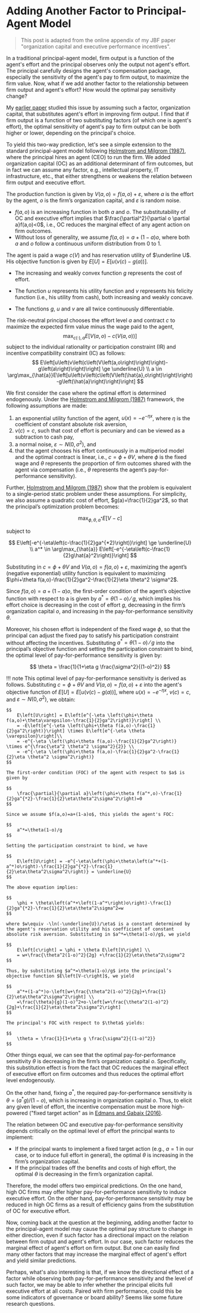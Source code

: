 # Adding Another Factor to Principal-Agent Model

> This post is adapted from the online appendix of my JBF paper "organization capital and executive performance incentives".

In a traditional principal-agent model, firm output is a function of the agent's effort and the principal observes only the output not agent's effort. The principal carefully designs the agent's compensation package, especially the sensitivity of the agent's pay to firm output, to maximize the firm value. Now, what if we add another factor to the relationship between firm output and agent's effort? How would the optimal pay sensitivity change?

My [earlier paper](https://doi.org/10.1016/j.jbankfin.2020.106017) studied this issue by assuming such a factor, organization capital, that substitutes agent's effort in improving firm output. I find that if firm output is a function of two substituting factors (of which one is agent's effort), the optimal sensitivity of agent's pay to firm output can be both higher or lower, depending on the principal's choice.

To yield this two-way prediction, let's see a simple extension to the standard principal-agent model following [Holmstrom and Milgrom (1987)](https://doi.org/10.2307/1913238), where the principal hires an agent (CEO) to run the firm. We added organization capital (OC) as an additional determinant of firm outcomes, but in fact we can assume any factor, e.g., intellectual property, IT infrastructure, etc., that either strengthens or weakens the relation between firm output and executive effort.

The production function is given by $V(a,o)=f(a,o)+\varepsilon$, where $a$ is the effort by the agent, $o$ is the firm’s organization capital, and $\varepsilon$ is random noise.

- $f(a,o)$ is an increasing function in both $a$ and $o$. The substitutability of OC and executive effort implies that $\frac{\partial^2}{\partial o \partial a}f(a,o)<0$, i.e., OC reduces the marginal effect of any agent action on firm outcomes.
- Without loss of generality, we assume $f(a,o)=a+(1-a)o$, where both $a$ and $o$ follow a continuous uniform distribution from 0 to 1.

The agent is paid a wage $c(V)$ and has reservation utility of $\underline U$. His objective function is given by $E\left[U\right]=E\left[u\left(v\left(c\right)-g\left(a\right)\right)\right]$.

- The increasing and weakly convex function $g$ represents the cost of effort.
- The function $u$ represents his utility function and $v$ represents his felicity function (i.e., his utility from cash), both increasing and weakly concave.

- The functions $g$, $u$ and $v$ are all twice continuously differentiable.
  
The risk-neutral principal chooses the effort level $a$ and contract $c$ to maximize the expected firm value minus the wage paid to the agent,
$$
    \max_{c(\cdot),a} E\left[V\left(a,o\right)-c\left(V\left(a,o\right)\right)\right]
$$
subject to the individual rationality or participation constraint (IR) and incentive compatibility constraint (IC) as follows:
$$
    E\left[u\left(v\left(c\left(V\left(a,o\right)\right)\right)-g\left(a\right)\right)\right] \ge \underline{U}
    \\
    a \in \arg\max_{\hat{a}}E\left[u\left(v\left(c\left(V\left(\hat{a},o\right)\right)\right)-g\left(\hat{a}\right)\right)\right]
$$

We first consider the case where the optimal effort is determined endogenously. Under the [Holmstrom and Milgrom (1987)](https://doi.org/10.2307/1913238) framework, the following assumptions are made:

1. an exponential utility function of the agent, $u(x)=-e^{-\eta x}$, where $\eta$ is the coefficient of constant absolute risk aversion,
2. $v(c)=c$, such that cost of effort is pecuniary and can be viewed as a subtraction to cash pay, 
3. a normal noise, $\varepsilon \sim N(0,\sigma^2)$, and 
4. that the agent chooses his effort continuously in a multiperiod model and the optimal contract is linear, i.e., $c=\phi+\theta V$, where $\phi$ is the fixed wage and $\theta$ represents the proportion of firm outcomes shared with the agent via compensation (i.e., $\theta$ represents the agent’s pay-for-performance sensitivity).

Further, [Holmstrom and Milgrom (1987)](https://doi.org/10.2307/1913238) show that the problem is equivalent to a single-period static problem under these assumptions. For simplicity, we also assume a quadratic cost of effort, $g(a)=\frac{1}{2}ga^2$, so that the principal’s optimization problem becomes:

$$
    \max_{\phi,\theta,a^*} E\left[V-c\right]
$$

subject to

$$
    E\left[-e^{-\eta\left(c-\frac{1}{2}ga^{*2}\right)}\right] \ge \underline{U}
    \\
    a^* \in \arg\max_{\hat{a}} E\left[-e^{-\eta\left(c-\frac{1}{2}g\hat{a}^2\right)}\right]
$$

Substituting in $c=\phi+\theta V$ and $V(a,o)=f(a,o)+\varepsilon$, maximizing the agent’s (negative exponential) utility function is equivalent to maximizing $\phi+\theta f(a,o)-\frac{1}{2}ga^2-\frac{1}{2}\eta \theta^2 \sigma^2$. 

Since $f(a,o)=a+(1-a)o$, the first-order condition of the agent’s objective function with respect to a is given by $a^*=\theta(1-o)⁄g$, which implies his effort choice is decreasing in the cost of effort $g$, decreasing in the firm’s organization capital $o$, and increasing in the pay-for-performance sensitivity $\theta$.

Moreover, his chosen effort is independent of the fixed wage $\phi$, so that the principal can adjust the fixed pay to satisfy his participation constraint without affecting the incentives. Substituting $a^*=\theta(1-o)⁄g$ into the principal’s objective function and setting the participation constraint to bind, the optimal level of pay-for-performance sensitivity is given by:

$$
    \theta = \frac{1}{1+\eta g \frac{\sigma^2}{(1-o)^2}}
$$

!!! note
    This optimal level of pay-for-performance sensitivity is derived as follows. Substituting $c=\phi + \theta V$ and $V(a,o)=f(a,o)+\varepsilon$ into the agent's objective function of $E\left[U\right]=E\left[u\left(v(c)-g(a)\right)\right]$, where $u(x)=-e^{-\eta x}$, $v(c)=c$, and $\varepsilon \sim N(0,\sigma^2)$, we obtain:

    $$
        E\left[U\right] = E\left[e^{-\eta \left(\phi+\theta f(a,o)+\theta\varepsilon-\frac{1}{2}ga^2\right)}\right] \\
        = -E\left[e^{-\eta \left(\phi+\theta f(a,o)-\frac{1}{2}ga^2\right)}\right] \times E\left[e^{-\eta \theta \varepsilon}\right]\\
        = -e^{-\eta \left(\phi+\theta f(a,o)-\frac{1}{2}ga^2\right)} \times e^{\frac{\eta^2 \theta^2 \sigma^2}{2}} \\
        = -e^{-\eta \left(\phi+\theta f(a,o)-\frac{1}{2}ga^2-\frac{1}{2}\eta \theta^2 \sigma^2\right)}
    $$

    The first-order condition (FOC) of the agent with respect to $a$ is given by

    $$
        \frac{\partial}{\partial a}\left(\phi+\theta f(a^*,o)-\frac{1}{2}ga^{*2}-\frac{1}{2}\eta\theta^2\sigma^2\right)=0
    $$

    Since we assume $f(a,o)=a+(1-a)o$, this yields the agent's FOC:

    $$
        a^*=\theta(1-o)/g
    $$

    Setting the participation constraint to bind, we have

    $$
        E\left[U\right] = -e^{-\eta\left(\phi+\theta\left(a^*+(1-a^*)o\right)-\frac{1}{2}ga^{*2}-\frac{1}{2}\eta\theta^2\sigma^2\right)} = \underline{U}
    $$

    The above equation implies:

    $$
        \phi + \theta\left(a^*+\left(1-a^*\right)o\right)-\frac{1}{2}ga^{*2}-\frac{1}{2}\eta\theta^2\sigma^2=w
    $$

    where $w\equiv -\ln(-\underline{U})/\eta$ is a constant determined by the agent's reservation utility and his coefficient of constant absolute risk aversion. Substituting in $a^*=\theta(1-o)/g$, we yield

    $$
        E\left[c\right] = \phi + \theta E\left[V\right] \\
        = w+\frac{\theta^2(1-o)^2}{2g} +\frac{1}{2}\eta\theta^2\sigma^2
    $$

    Thus, by substituting $a^*=\theta(1-o)/g$ into the principal’s objective function $E\left[V-c\right]$, we yield

    $$
        a^*+(1-a^*)o-\left[w+\frac{\theta^2(1-o)^2}{2g}+\frac{1}{2}\eta\theta^2\sigma^2\right] \\
        =\frac{\theta}{g}(1-o)^2+o-\left[w+\frac{\theta^2(1-o)^2}{2g}+\frac{1}{2}\eta\theta^2\sigma^2\right]
    $$

    The principal's FOC with respect to $\theta$ yields:

    $$
        \theta = \frac{1}{1+\eta g \frac{\sigma^2}{(1-o)^2}}
    $$

Other things equal, we can see that the optimal pay-for-performance sensitivity $\theta$ is decreasing in the firm’s organization capital $o$. Specifically, this substitution effect is from the fact that OC reduces the marginal effect of executive effort on firm outcomes and thus reduces the optimal effort level endogenously.

On the other hand, fixing $a^*$, the required pay-for-performance sensitivity is $\theta=(a^* g)/(1-o)$, which is increasing in organization capital $o$. Thus, to elicit any given level of effort, the incentive compensation must be more high-powered ("fixed target action" as in [Edmans and Gabaix (2016)](https://www.aeaweb.org/articles?id=10.1257/jel.20161153).

The relation between OC and executive pay-for-performance sensitivity depends critically on the optimal level of effort the principal wants to implement:

- If the principal wants to implement a fixed target action (e.g., $a=1$ in our case, or to induce full effort in general), the optimal $\theta$ is increasing in the firm’s organization capital.
- If the principal trades off the benefits and costs of high effort, the optimal $\theta$ is decreasing in the firm’s organization capital.

Therefore, the model offers two empirical predictions. On the one hand, high OC firms may offer higher pay-for-performance sensitivity to induce executive effort. On the other hand, pay-for-performance sensitivity may be reduced in high OC firms as a result of efficiency gains from the substitution of OC for executive effort.

Now, coming back at the question at the beginning, adding another factor to the principal-agent model may cause the optimal pay structure to change in either direction, even if such factor has a directional impact on the relation between firm output and agent's effort. In our case, such factor reduces the marginal effect of agent's effort on firm output. But one can easily find many other factors that may increase the marginal effect of agent's effort and yield similar predictions.

Perhaps, what's also interesting is that, if we know the directional effect of a factor while observing both pay-for-performance sensitivity and the level of such factor, we may be able to infer whether the principal elicits full executive effort at all costs. Paired with firm performance, could this be some indicators of governance or board ability? Seems like some future research questions.
